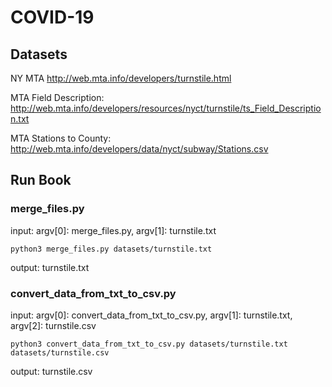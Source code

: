 # COVID-19

## Datasets

NY MTA
http://web.mta.info/developers/turnstile.html

MTA Field Description:
http://web.mta.info/developers/resources/nyct/turnstile/ts_Field_Description.txt

MTA Stations to County:
http://web.mta.info/developers/data/nyct/subway/Stations.csv

## Run Book
### merge_files.py

input: argv[0]: merge_files.py, argv[1]: turnstile.txt

```
python3 merge_files.py datasets/turnstile.txt
```

output: turnstile.txt

### convert_data_from_txt_to_csv.py

input: argv[0]: convert_data_from_txt_to_csv.py, argv[1]: turnstile.txt, argv[2]: turnstile.csv

```
python3 convert_data_from_txt_to_csv.py datasets/turnstile.txt datasets/turnstile.csv
```

output: turnstile.csv
